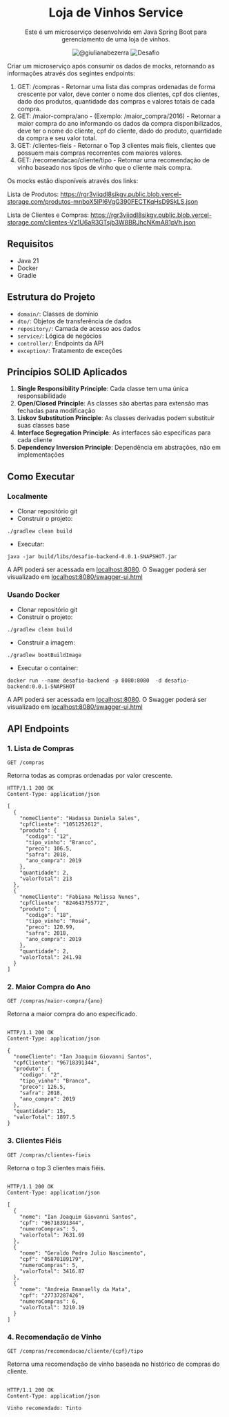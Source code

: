 <h1 align="center">
  Loja de Vinhos Service
</h1>

<p align="center">
 Este é um microserviço desenvolvido em Java Spring Boot para gerenciamento de uma loja de vinhos.
</p>

<p align="center">
 <img src="https://img.shields.io/static/v1?label=GitHub&message=https://github.com/thiagolapa&color=8257E5&labelColor=000000" alt="@giulianabezerra" />
 <img src="https://img.shields.io/static/v1?label=Tipo&message=Desafio&color=8257E5&labelColor=000000" alt="Desafio" />
</p>

Criar um microserviço após consumir os dados de mocks, retornando as informações através dos segintes endpoints:

1. GET: /compras - Retornar uma lista das compras ordenadas de forma
   crescente por valor, deve conter o nome dos clientes, cpf dos clientes,
   dado dos produtos, quantidade das compras e valores totais de cada
   compra.
2. GET: /maior-compra/ano - (Exemplo: /maior_compra/2016) - Retornar a
   maior compra do ano informando os dados da compra disponibilizados,
   deve ter o nome do cliente, cpf do cliente, dado do produto, quantidade
   da compra e seu valor total.
3. GET: /clientes-fieis - Retornar o Top 3 clientes mais fieis, clientes que
   possuem mais compras recorrentes com maiores valores.
4. GET: /recomendacao/cliente/tipo - Retornar uma recomendação de vinho
   baseado nos tipos de vinho que o cliente mais compra.

Os mocks estão disponíveis através dos links:

Lista de Produtos: https://rgr3viiqdl8sikgv.public.blob.vercel-storage.com/produtos-mnboX5IPl6VgG390FECTKqHsD9SkLS.json

Lista de Clientes e Compras: https://rgr3viiqdl8sikgv.public.blob.vercel-storage.com/clientes-Vz1U6aR3GTsjb3W8BRJhcNKmA81pVh.json

## Requisitos

- Java 21
- Docker
- Gradle

## Estrutura do Projeto

- `domain/`: Classes de domínio
- `dto/`: Objetos de transferência de dados
- `repository/`: Camada de acesso aos dados
- `service/`: Lógica de negócios
- `controller/`: Endpoints da API
- `exception/`: Tratamento de exceções

## Princípios SOLID Aplicados

1. **Single Responsibility Principle**: Cada classe tem uma única responsabilidade
2. **Open/Closed Principle**: As classes são abertas para extensão mas fechadas para modificação
3. **Liskov Substitution Principle**: As classes derivadas podem substituir suas classes base
4. **Interface Segregation Principle**: As interfaces são específicas para cada cliente
5. **Dependency Inversion Principle**: Dependência em abstrações, não em implementações

## Como Executar

### Localmente
- Clonar repositório git
- Construir o projeto:
```
./gradlew clean build
```
- Executar:
```
java -jar build/libs/desafio-backend-0.0.1-SNAPSHOT.jar
```

A API poderá ser acessada em [localhost:8080](http://localhost:8080).
O Swagger poderá ser visualizado em [localhost:8080/swagger-ui.html](http://localhost:8080/swagger-ui.html)

### Usando Docker

- Clonar repositório git
- Construir o projeto:
```
./gradlew clean build
```
- Construir a imagem:
```
./gradlew bootBuildImage
```
- Executar o container:
```
docker run --name desafio-backend -p 8080:8080  -d desafio-backend:0.0.1-SNAPSHOT
```

A API poderá ser acessada em [localhost:8080](http://localhost:8080).
O Swagger poderá ser visualizado em [localhost:8080/swagger-ui.html](http://localhost:8080/swagger-ui.html)

## API Endpoints

### 1. Lista de Compras
```
GET /compras
```
Retorna todas as compras ordenadas por valor crescente.
```
HTTP/1.1 200 OK
Content-Type: application/json

[
  {
    "nomeCliente": "Hadassa Daniela Sales",
    "cpfCliente": "1051252612",
    "produto": {
      "codigo": "12",
      "tipo_vinho": "Branco",
      "preco": 106.5,
      "safra": 2018,
      "ano_compra": 2019
    },
    "quantidade": 2,
    "valorTotal": 213
  },
  {
    "nomeCliente": "Fabiana Melissa Nunes",
    "cpfCliente": "824643755772",
    "produto": {
      "codigo": "18",
      "tipo_vinho": "Rosé",
      "preco": 120.99,
      "safra": 2018,
      "ano_compra": 2019
    },
    "quantidade": 2,
    "valorTotal": 241.98
  }
]
```

### 2. Maior Compra do Ano
```
GET /compras/maior-compra/{ano}
```
Retorna a maior compra do ano especificado.
```

HTTP/1.1 200 OK
Content-Type: application/json

{
  "nomeCliente": "Ian Joaquim Giovanni Santos",
  "cpfCliente": "96718391344",
  "produto": {
    "codigo": "2",
    "tipo_vinho": "Branco",
    "preco": 126.5,
    "safra": 2018,
    "ano_compra": 2019
  },
  "quantidade": 15,
  "valorTotal": 1897.5
}
```

### 3. Clientes Fiéis
```
GET /compras/clientes-fieis
```
Retorna o top 3 clientes mais fiéis.
```

HTTP/1.1 200 OK
Content-Type: application/json

[
  {
    "nome": "Ian Joaquim Giovanni Santos",
    "cpf": "96718391344",
    "numeroCompras": 5,
    "valorTotal": 7631.69
  },
  {
    "nome": "Geraldo Pedro Julio Nascimento",
    "cpf": "05870189179",
    "numeroCompras": 5,
    "valorTotal": 3416.87
  },
  {
    "nome": "Andreia Emanuelly da Mata",
    "cpf": "27737287426",
    "numeroCompras": 6,
    "valorTotal": 3210.19
  }
]
```

### 4. Recomendação de Vinho
```
GET /compras/recomendacao/cliente/{cpf}/tipo
```
Retorna uma recomendação de vinho baseada no histórico de compras do cliente.
```

HTTP/1.1 200 OK
Content-Type: application/json

Vinho recomendado: Tinto
```